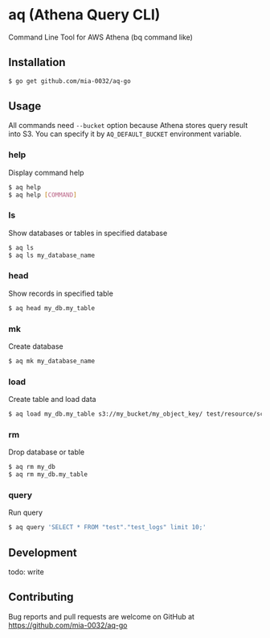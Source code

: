 # aq (Athena Query CLI)

Command Line Tool for AWS Athena (bq command like)

## Installation

```bash
$ go get github.com/mia-0032/aq-go
```

## Usage

All commands need `--bucket` option because Athena stores query result into S3.
You can specify it by `AQ_DEFAULT_BUCKET` environment variable.

### help

Display command help

```bash
$ aq help
$ aq help [COMMAND]
```

### ls

Show databases or tables in specified database

```bash
$ aq ls
$ aq ls my_database_name
```

### head

Show records in specified table

```bash
$ aq head my_db.my_table
```

### mk

Create database

```bash
$ aq mk my_database_name
```

### load

Create table and load data

```bash
$ aq load my_db.my_table s3://my_bucket/my_object_key/ test/resource/schema.json --partitioning dt:string
```

### rm

Drop database or table

```bash
$ aq rm my_db
$ aq rm my_db.my_table
```

### query

Run query

```bash
$ aq query 'SELECT * FROM "test"."test_logs" limit 10;'
```

## Development

todo: write

## Contributing

Bug reports and pull requests are welcome on GitHub at https://github.com/mia-0032/aq-go
